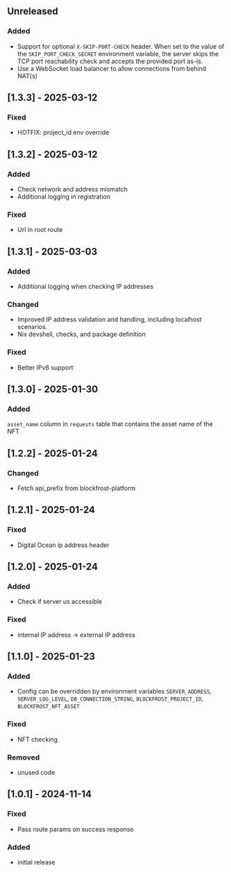 ## Unreleased

### Added

- Support for optional `X-SKIP-PORT-CHECK` header. When set to the value of the `SKIP_PORT_CHECK_SECRET` environment variable, the server skips the TCP port reachability check and accepts the provided port as-is.
- Use a WebSocket load balancer to allow connections from behind NAT(s)

## [1.3.3] - 2025-03-12

### Fixed

- HOTFIX: project_id env override

## [1.3.2] - 2025-03-12

### Added

- Check network and address mismatch
- Additional logging in registration

### Fixed

- Url in root route

## [1.3.1] - 2025-03-03

### Added

- Additional logging when checking IP addresses

### Changed

- Improved IP address validation and handling, including localhost scenarios.
- Nix devshell, checks, and package definition

### Fixed

- Better IPv6 support

## [1.3.0] - 2025-01-30

### Added

`asset_name` column in `requests` table that contains the asset name of the NFT

## [1.2.2] - 2025-01-24

### Changed

- Fetch api_prefix from blockfrost-platform

## [1.2.1] - 2025-01-24

### Fixed

- Digital Ocean ip address header

## [1.2.0] - 2025-01-24

### Added

- Check if server us accessible

### Fixed

- internal IP address -> external IP address

## [1.1.0] - 2025-01-23

### Added

- Config can be overridden by environment variables `SERVER_ADDRESS`, `SERVER_LOG_LEVEL`, `DB_CONNECTION_STRING`, `BLOCKFROST_PROJECT_ID`, `BLOCKFROST_NFT_ASSET`

### Fixed

- NFT checking

### Removed

- unused code

## [1.0.1] - 2024-11-14

### Fixed

- Pass route params on success response

### Added

- initial release

